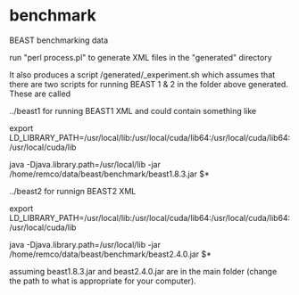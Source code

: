 # benchmark
BEAST benchmarking data

run "perl process.pl" to generate XML files in the "generated" directory

It also produces a script /generated/_experiment.sh which assumes that 
there are two scripts for running BEAST 1 & 2 in the folder above generated.
These are called 

../beast1 for running BEAST1 XML and could contain something like

export LD_LIBRARY_PATH=/usr/local/lib:/usr/local/cuda/lib64:/usr/local/cuda/lib64:/usr/local/cuda/lib

java -Djava.library.path=/usr/local/lib -jar /home/remco/data/beast/benchmark/beast1.8.3.jar $*

../beast2 for runnign BEAST2 XML

export LD_LIBRARY_PATH=/usr/local/lib:/usr/local/cuda/lib64:/usr/local/cuda/lib64:/usr/local/cuda/lib

java -Djava.library.path=/usr/local/lib -jar /home/remco/data/beast/benchmark/beast2.4.0.jar $*


assuming beast1.8.3.jar and beast2.4.0.jar are in the main folder (change 
the path to what is appropriate for your computer).
